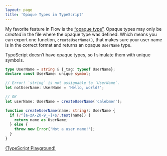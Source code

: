 ```yaml
---
layout: page
title: 'Opaque Types in TypeScript'
---
```


My favorite feature in Flow is the [“opaque type”][flow-opaque-types]. Opaque
types may only be _created_ in the file where the opaque type was defined. Which
means you can export one function, `createUserName()`, that makes sure your user
name is in the correct format and returns an opaque `UserName` type.

[flow-opaque-types]: https://flow.org/en/docs/types/opaque-types

TypeScript doesn’t have opaque types, so I simulate them with unique symbols.

```ts
type UserName = string & {_tag: typeof UserName};
declare const UserName: unique symbol;

// Error! `string` is not assignable to `UserName`.
let notUserName: UserName = 'Hello, world!';

// OK
let userName: UserName = createUserName('calebmer');

function createUserName(name: string): UserName {
  if (/^[a-zA-Z0-9_-]+$/.test(name)) {
    return name as UserName;
  } else {
    throw new Error('Not a user name!');
  }
}
```

[(TypeScript Playground)](<http://www.typescriptlang.org/play/index.html#src=type%20UserName%20%3D%20string%20%26%20typeof%20opaqueUserName%3B%0D%0A%0D%0Alet%20opaqueUserName%20%3D%20Symbol()%3B%0D%0A%0D%0A%2F%2F%20Error!%20%60string%60%20is%20not%20assignable%20to%20%60UserName%60.%0D%0Alet%20notUserName%3A%20UserName%20%3D%20'Hello%2C%20world!'%3B%0D%0A%0D%0A%2F%2F%20OK%0D%0Alet%20userName%3A%20UserName%20%3D%20createUserName('calebmer')%3B%0D%0A%0D%0Afunction%20createUserName(name%3A%20string)%3A%20UserName%20%7B%0D%0A%20%20if%20(%2F%5E%5Ba-zA-Z0-9_-%5D%2B%24%2F.test(name))%20%7B%0D%0A%20%20%20%20return%20name%20as%20UserName%3B%0D%0A%20%20%7D%20else%20%7B%0D%0A%20%20%20%20throw%20new%20Error('Not%20a%20user%20name!')%3B%0D%0A%20%20%7D%0D%0A%7D%0D%0A>)
